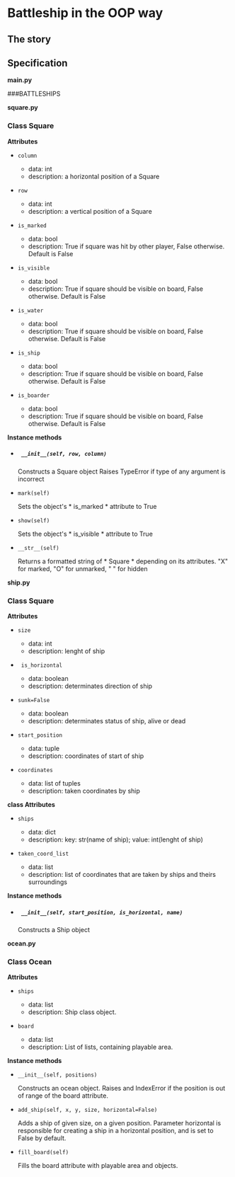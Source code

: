 # Battleship in the OOP way

## The story

## Specification


__main.py__

###BATTLESHIPS





__square.py__

### Class Square

__Attributes__

* `column`
  - data: int
  - description: a horizontal position of a Square

* `row`
  - data: int
  - description: a vertical position of a Square

* `is_marked`
  - data: bool
  - description: True if square was hit by other player, False otherwise. Default is False

* `is_visible`
  - data: bool
  - description: True if square should be visible on board, False otherwise. Default is False

* `is_water`
    - data: bool
    - description: True if square should be visible on board, False otherwise. Default is False

* `is_ship`
  - data: bool
  - description: True if square should be visible on board, False otherwise. Default is False


* `is_boarder`
    - data: bool
    - description: True if square should be visible on board, False otherwise. Default is False


__Instance methods__

* ##### ` __init__(self, row, column)`

  Constructs a Square object
  Raises TypeError if type of any argument is incorrect

* `mark(self)`

  Sets the object's * is_marked * attribute to True

* `show(self)`

  Sets the object's * is_visible * attribute to True

* `__str__(self)`

  Returns a formatted string of * Square * depending on its attributes.
  "X" for marked, "O" for unmarked, " " for hidden



__ship.py__

### Class Square

__Attributes__

* `size`
    - data: int
    - description: lenght of ship

* ` is_horizontal`
    - data: boolean
    - description: determinates direction of ship

* `sunk=False`
    - data: boolean
    - description: determinates status of ship, alive or dead

* `start_position`
    - data: tuple
    - description: coordinates of start of ship

* `coordinates`
    - data: list of tuples
    - description: taken coordinates by ship

__class Attributes__

* `ships`
    - data: dict
    - description: key: str(name of ship); value: int(lenght of ship)

* `taken_coord_list`
    - data: list
    - description: list of coordinates that are taken by ships and theirs surroundings

__Instance methods__


* ##### ` __init__(self, start_position, is_horizontal, name)`


    Constructs a Ship object


__ocean.py__

### Class Ocean

__Attributes__

* `ships`

  - data: list
  - description: Ship class object.

* `board`

  - data: list
  - description: List of lists, containing playable area.


__Instance methods__

* `__init__(self, positions)`

  Constructs an ocean object. Raises and IndexError if the position is
  out of range of the board attribute.

* `add_ship(self, x, y, size, horizontal=False)`

  Adds a ship of given size, on a given position.
  Parameter horizontal is responsible for creating a ship
  in a horizontal position, and is set to False by default.

* `fill_board(self)`

  Fills the board attribute with playable area and objects.
